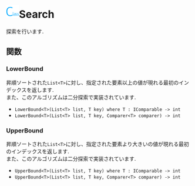 # <img src="/icons/class.png" width="35px"/>Search
探索を行います.



## 関数


### LowerBound
昇順ソートされた`List<T>`に対し、指定された要素以上の値が現れる最初のインデックスを返します.  
また、このアルゴリズムは二分探索で実装されています.

- `LowerBound<T>(List<T> list, T key) where T : IComparable -> int`
- `LowerBound<T>(List<T> list, T key, Comparer<T> comparer) -> int`


### UpperBound
昇順ソートされた`List<T>`に対し、指定された要素より大きいの値が現れる最初のインデックスを返します.  
また、このアルゴリズムは二分探索で実装されています.

- `UpperBound<T>(List<T> list, T key) where T : IComparable -> int`
- `UpperBound<T>(List<T> list, T key, Comparer<T> comparer) -> int`
